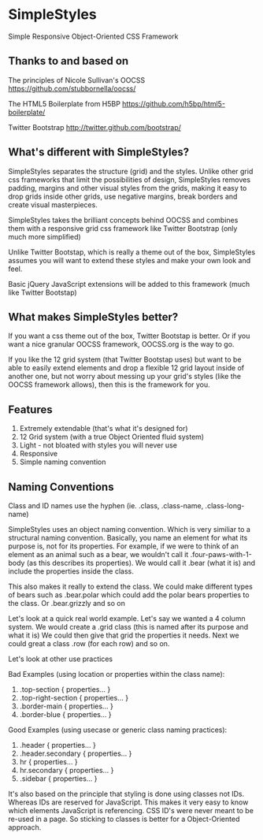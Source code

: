 SimpleStyles
============

Simple Responsive Object-Oriented CSS Framework

Thanks to and based on
-------

The principles of Nicole Sullivan's OOCSS
  https://github.com/stubbornella/oocss/

The HTML5 Boilerplate from H5BP
  https://github.com/h5bp/html5-boilerplate/

Twitter Bootstrap
  http://twitter.github.com/bootstrap/

What's different with SimpleStyles?
-------

SimpleStyles separates the structure (grid) and the styles. Unlike other grid css frameworks 
that limit the possibilities of design, SimpleStyles removes padding, margins and other visual 
styles from the grids, making it easy to drop grids inside other grids, use negative margins, 
break borders and create visual masterpieces.

SimpleStyles takes the brilliant concepts behind OOCSS and combines them 
with a responsive grid css framework like Twitter Bootstrap (only much more simplified)

Unlike Twitter Bootstap, which is really a theme out of the box, SimpleStyles assumes 
you will want to extend these styles and make your own look and feel.

Basic jQuery JavaScript extensions will be added to this framework (much like Twitter Bootstap)

What makes SimpleStyles better?
-------

If you want a css theme out of the box, Twitter Bootstap is better.
Or if you want a nice granular OOCSS framework, OOCSS.org is the way to go.

If you like the 12 grid system (that Twitter Bootstap uses) but want to be able to easily extend elements and 
drop a flexible 12 grid layout inside of another one, but not worry about messing up your grid's styles 
(like the OOCSS framework allows), then this is the framework for you.

Features
-------

1. Extremely extendable (that's what it's designed for)
2. 12 Grid system (with a true Object Oriented fluid system)
3. Light - not bloated with styles you will never use
4. Responsive
5. Simple naming convention

Naming Conventions
-------

Class and ID names use the hyphen (ie. .class, .class-name, .class-long-name)

SimpleStyles uses an object naming convention. Which is very similiar to a structural naming convention. Basically, 
you name an element for what its purpose is, not for its properties. For example, if we were to think of 
an element as an animal such as a bear, we wouldn't call it .four-paws-with-1-body (as this describes its properties). 
We would call it .bear (what it is) and include the properties inside the class.

This also makes it really to extend the class. We could make different types of bears such as .bear.polar which
could add the polar bears properties to the class. Or .bear.grizzly and so on

Let's look at a quick real world example. Let's say we wanted a 4 column system. We would create a .grid class 
(this is named after its purpose and what it is) We could then give that grid the properties it needs. Next we
could great a class .row (for each row) and so on.

Let's look at other use practices

Bad Examples (using location or properties within the class name):

1. .top-section { properties... }
2. .top-right-section { properties... }
3. .border-main { properties... }
4. .border-blue { properties... }

Good Examples (using usecase or generic class naming practices):

1. .header { properties... }
2. .header.secondary { properties... }
3. hr { properties... }
4. hr.secondary { properties... }
5. .sidebar { properties... }

It's also based on the principle that styling is done using classes not IDs. Whereas IDs are reserved for JavaScript.
This makes it very easy to know which elements JavaScript is referencing. CSS ID's were never meant to be 
re-used in a page. So sticking to classes is better for a Object-Oriented approach.


